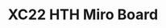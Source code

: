 ---
title: XC22 HTH Miro Board
redirect_to: https://miro.com/app/board/uXjVOEeCRjY=/?invite_link_id=120625142782
redirect_from: 
  - /XC22_HTH_Miro
  - /xc22_hth_miro
---